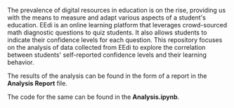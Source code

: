 The prevalence of digital resources in education is on the rise, providing us with the means to measure and adapt various aspects of a student's education. 
EEdi is an online learning platform that leverages crowd-sourced math diagnostic questions to quiz students. It also allows students to indicate their confidence levels for each question. This repository focuses on the analysis of data collected from EEdi to explore the correlation between students' self-reported confidence levels and their learning behavior.

The results of the analysis can be found in the form of a report in the **Analysis Report** file.

The code for the same can be found in the **Analysis.ipynb**.
